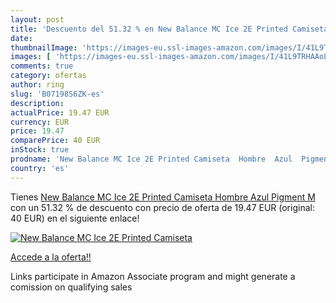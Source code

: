 ```yaml
---
layout: post
title: 'Descuento del 51.32 % en New Balance MC Ice 2E Printed Camiseta  '
date: 
thumbnailImage: 'https://images-eu.ssl-images-amazon.com/images/I/41L9TRHAAoL._SL200_.jpg'
images: [ 'https://images-eu.ssl-images-amazon.com/images/I/41L9TRHAAoL._SL200_.jpg' ]
comments: true
category: ofertas
author: ring
slug: 'B07198S6ZK-es'
description:
actualPrice: 19.47 EUR
currency: EUR
price: 19.47
comparePrice: 40 EUR
inStock: true
prodname: 'New Balance MC Ice 2E Printed Camiseta  Hombre  Azul  Pigment   M'
country: 'es'
---
```


Tienes [New Balance MC Ice 2E Printed Camiseta  Hombre  Azul  Pigment   M](https://www.amazon.es/dp/B07198S6ZK/?tag=tolees-21) con un 51.32 % de descuento con precio de oferta de 19.47 EUR (original: 40 EUR) en el siguiente enlace!

[![New Balance MC Ice 2E Printed Camiseta  ](https://images-eu.ssl-images-amazon.com/images/I/41L9TRHAAoL._SL200_.jpg)](https://www.amazon.es/dp/B07198S6ZK/?tag=tolees-21)

[Accede a la oferta!!](https://www.amazon.es/dp/B07198S6ZK/?tag=tolees-21)

Links participate in Amazon Associate program and might generate a comission on qualifying sales


